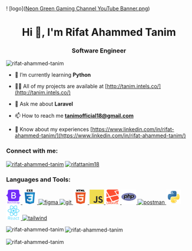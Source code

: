 ! [logo]([Neon Green Gaming Channel YouTube Banner.png](https://github.com/Rifat-Ahammed-Tanim/Rifat-Ahammed-Tanim/blob/main/Github%20Banner.png))
<h1 align="center">Hi 👋, I'm Rifat Ahammed Tanim</h1>
<h3 align="center">Software Engineer</h3>

<p align="left"> <img src="https://komarev.com/ghpvc/?username=rifat-ahammed-tanim&label=Profile%20views&color=0e75b6&style=flat" alt="rifat-ahammed-tanim" /> </p>

- 🌱 I’m currently learning **Python**

- 👨‍💻 All of my projects are available at [http://tanim.intels.co/](http://tanim.intels.co/)

- 💬 Ask me about **Laravel**

- 📫 How to reach me **tanimofficial18@gmail.com**

- 📄 Know about my experiences [https://www.linkedin.com/in/rifat-ahammed-tanim/](https://www.linkedin.com/in/rifat-ahammed-tanim/)

<h3 align="left">Connect with me:</h3>
<p align="left">
<a href="https://linkedin.com/in/rifat-ahammed-tanim" target="blank"><img align="center" src="https://raw.githubusercontent.com/rahuldkjain/github-profile-readme-generator/master/src/images/icons/Social/linked-in-alt.svg" alt="rifat-ahammed-tanim" height="30" width="40" /></a>
<a href="https://fb.com/rifattanim18" target="blank"><img align="center" src="https://raw.githubusercontent.com/rahuldkjain/github-profile-readme-generator/master/src/images/icons/Social/facebook.svg" alt="rifattanim18" height="30" width="40" /></a>
</p>

<h3 align="left">Languages and Tools:</h3>
<p align="left"> <a href="https://getbootstrap.com" target="_blank" rel="noreferrer"> <img src="https://raw.githubusercontent.com/devicons/devicon/master/icons/bootstrap/bootstrap-plain-wordmark.svg" alt="bootstrap" width="40" height="40"/> </a> <a href="https://www.w3schools.com/css/" target="_blank" rel="noreferrer"> <img src="https://raw.githubusercontent.com/devicons/devicon/master/icons/css3/css3-original-wordmark.svg" alt="css3" width="40" height="40"/> </a> <a href="https://www.figma.com/" target="_blank" rel="noreferrer"> <img src="https://www.vectorlogo.zone/logos/figma/figma-icon.svg" alt="figma" width="40" height="40"/> </a> <a href="https://git-scm.com/" target="_blank" rel="noreferrer"> <img src="https://www.vectorlogo.zone/logos/git-scm/git-scm-icon.svg" alt="git" width="40" height="40"/> </a> <a href="https://www.w3.org/html/" target="_blank" rel="noreferrer"> <img src="https://raw.githubusercontent.com/devicons/devicon/master/icons/html5/html5-original-wordmark.svg" alt="html5" width="40" height="40"/> </a> <a href="https://developer.mozilla.org/en-US/docs/Web/JavaScript" target="_blank" rel="noreferrer"> <img src="https://raw.githubusercontent.com/devicons/devicon/master/icons/javascript/javascript-original.svg" alt="javascript" width="40" height="40"/> </a> <a href="https://laravel.com/" target="_blank" rel="noreferrer"> <img src="https://raw.githubusercontent.com/devicons/devicon/master/icons/laravel/laravel-plain-wordmark.svg" alt="laravel" width="40" height="40"/> </a> <a href="https://www.php.net" target="_blank" rel="noreferrer"> <img src="https://raw.githubusercontent.com/devicons/devicon/master/icons/php/php-original.svg" alt="php" width="40" height="40"/> </a> <a href="https://postman.com" target="_blank" rel="noreferrer"> <img src="https://www.vectorlogo.zone/logos/getpostman/getpostman-icon.svg" alt="postman" width="40" height="40"/> </a> <a href="https://www.python.org" target="_blank" rel="noreferrer"> <img src="https://raw.githubusercontent.com/devicons/devicon/master/icons/python/python-original.svg" alt="python" width="40" height="40"/> </a> <a href="https://reactjs.org/" target="_blank" rel="noreferrer"> <img src="https://raw.githubusercontent.com/devicons/devicon/master/icons/react/react-original-wordmark.svg" alt="react" width="40" height="40"/> </a> <a href="https://tailwindcss.com/" target="_blank" rel="noreferrer"> <img src="https://www.vectorlogo.zone/logos/tailwindcss/tailwindcss-icon.svg" alt="tailwind" width="40" height="40"/> </a> </p>

<p><img align="left" src="https://github-readme-stats.vercel.app/api/top-langs?username=rifat-ahammed-tanim&show_icons=true&locale=en&layout=compact" alt="rifat-ahammed-tanim" /></p>

<p>&nbsp;<img align="center" src="https://github-readme-stats.vercel.app/api?username=rifat-ahammed-tanim&show_icons=true&locale=en" alt="rifat-ahammed-tanim" /></p>

<p><img align="center" src="https://github-readme-streak-stats.herokuapp.com/?user=rifat-ahammed-tanim&" alt="rifat-ahammed-tanim" /></p>
